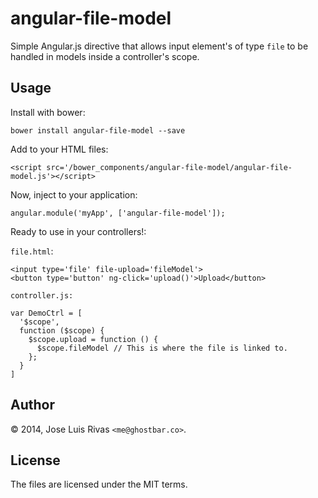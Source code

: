angular-file-model
==================

Simple Angular.js directive that allows input element's of type `file` to be 
handled in models inside a controller's scope.

Usage
-----

Install with bower:

    bower install angular-file-model --save

Add to your HTML files:

    <script src='/bower_components/angular-file-model/angular-file-model.js'></script>

Now, inject to your application:

    angular.module('myApp', ['angular-file-model']);

Ready to use in your controllers!:

`file.html`:

    <input type='file' file-upload='fileModel'>
    <button type='button' ng-click='upload()'>Upload</button>

`controller.js:`

    var DemoCtrl = [
      '$scope', 
      function ($scope) {
        $scope.upload = function () {
          $scope.fileModel // This is where the file is linked to.
        };
      }
    ]

Author
------
© 2014, Jose Luis Rivas `<me@ghostbar.co>`. 

License
-------
The files are licensed under the MIT terms.
